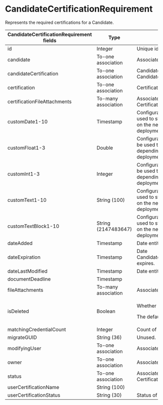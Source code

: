 # CandidateCertificationRequirement

Represents the required certifications for a Candidate.

<table>
    <colgroup>
        <col width="20%" />
        <col width="20%" />
        <col width="20%" />
        <col width="20%" />
        <col width="20%" />
    </colgroup>
    <thead>
        <tr class="header">
            <th>CandidateCertificationRequirement fields</th>
            <th>Type</th>
            <th>Description</th>
            <th>Not null</th>
            <th>Read-only</th>
        </tr>
    </thead>
    <tbody>
        <tr class="even">
            <td>id</td>
            <td>Integer</td>
            <td>Unique identifier for this entity.</td>
            <td></td>
            <td>X</td>
        </tr>
        <tr class="odd">
            <td>candidate</td>
            <td>To-one association</td>
            <td>Associated Candidate.</td>
            <td></td>
            <td></td>
        </tr>
        <tr class="even">
            <td>candidateCertification</td>
            <td>To-one association</td>
            <td>CandidateCertification that fulfills this CandidateCertificationRequirement.</td>
            <td></td>
            <td></td>
        </tr>
        <tr class="odd">
            <td>certification</td>
            <td>To-one association</td>
            <td>Certification that is required.</td>
            <td></td>
            <td></td>
        </tr>
        <tr class="even">
            <td>certificationFileAttachments</td>
            <td>To-many association</td>
            <td>Associated CertificationFileAttachments.</td>
            <td></td>
            <td>X</td>
        </tr>
        <tr class="odd">
            <td>customDate1-10</td>
            <td>Timestamp</td>
            <td>Configurable date fields that can be used to store custom data depending on the needs of a particular deployment.</td>
            <td></td>
            <td></td>
        </tr>
        <tr class="even">
            <td>customFloat1-3</td>
            <td>Double</td>
            <td>Configurable numeric fields that can be used to store custom data depending on the needs of a particular deployment.</td>
            <td></td>
            <td></td>
        </tr>
        <tr class="odd">
            <td>customInt1-3</td>
            <td>Integer</td>
            <td>Configurable numeric fields that can be used to store custom data depending on the needs of a particular deployment.</td>
            <td></td>
            <td></td>
        </tr>
        <tr class="even">
            <td>customText1-10</td>
            <td>String (100)</td>
            <td>Configurable text fields that can be used to store custom data depending on the needs of a particular deployment.</td>
            <td></td>
            <td></td>
        </tr>
        <tr class="odd">
            <td>customTextBlock1-10</td>
            <td>String (2147483647)</td>
            <td>Configurable text fields that can be used to store custom data depending on the needs of a particular deployment.</td>
            <td></td>
            <td></td>
        </tr>
        <tr class="even">
            <td>dateAdded</td>
            <td>Timestamp</td>
            <td>Date entity was added.</td>
            <td></td>
            <td>X</td>
        </tr>
        <tr class="odd">
            <td>dateExpiration</td>
            <td>Timestamp</td>
            <td>Date CandidateCertificationRequirement expires.</td>
            <td></td>
            <td>X</td>
        </tr>
        <tr class="even">
            <td>dateLastModified</td>
            <td>Timestamp</td>
            <td>Date entity was last modified.</td>
            <td></td>
            <td></td>
        </tr>
        <tr class="odd">
            <td>documentDeadline</td>
            <td>Timestamp</td>
            <td></td>
            <td></td>
            <td></td>
        </tr>
        <tr class="even">
            <td>fileAttachments</td>
            <td>To-many association</td>
            <td>Associated CandidateFileAttachment.</td>
            <td></td>
            <td>X</td>
        </tr>
        <tr class="odd">
            <td>isDeleted</td>
            <td>Boolean</td>
            <td><p><span>Whether entity is deleted.</span></p>
<p><span> <span>The default value is false.</span> </span></p></td>
            <td></td>
            <td></td>
        </tr>
        <tr class="even">
            <td>matchingCredentialCount</td>
            <td>Integer</td>
            <td>Count of matching Credentials.</td>
            <td></td>
            <td>X</td>
        </tr>
        <tr class="odd">
            <td>migrateGUID</td>
            <td>String (36)</td>
            <td>Unused.</td>
            <td></td>
            <td></td>
        </tr>
        <tr class="even">
            <td>modifyingUser</td>
            <td>To-one association</td>
            <td>Associated CorporateUser.</td>
            <td></td>
            <td>X</td>
        </tr>
        <tr class="odd">
            <td>owner</td>
            <td>To-one association</td>
            <td>Associated CorporateUser.</td>
            <td></td>
            <td></td>
        </tr>
        <tr class="even">
            <td>status</td>
            <td>To-one association</td>
            <td>Associated CertificationRequirementStatusLookup.</td>
            <td></td>
            <td></td>
        </tr>
        <tr class="odd">
            <td>userCertificationName</td>
            <td>String (100)</td>
            <td></td>
            <td></td>
            <td>X</td>
        </tr>
        <tr class="even">
            <td>userCertificationStatus</td>
            <td>String (30)</td>
            <td>Status of certification.</td>
            <td></td>
            <td>X</td>
        </tr>
    </tbody>
</table>
